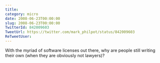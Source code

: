 ```yaml
---
title: 
category: micro
date: 2008-06-23T00:00:00
slug: 2008-06-23T00:00:00
TwitterId: 842009603
TweetUrl: https://twitter.com/mark_philpot/status/842009603
ReTweetUser: 
---
```


With the myriad of software licenses out there, why are people still writing their own (when they are obviously not lawyers)?